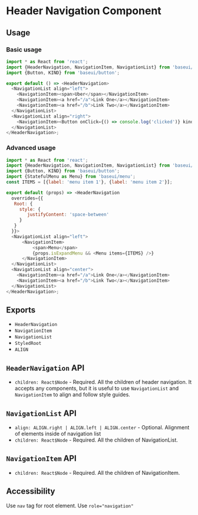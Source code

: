 # Header Navigation Component

## Usage

### Basic usage

```javascript
import * as React from 'react';
import {HeaderNavigation, NavigationItem, NavigationList} from 'baseui/header-navigation';
import {Button, KIND} from 'baseui/button';

export default () => <HeaderNavigation>
  <NavigationList align="left">
    <NavigationItem><span>Uber</span></NavigationItem>
    <NavigationItem><a href="/a">Link One</a></NavigationItem>
    <NavigationItem><a href="/b">Link Two</a></NavigationItem>
  </NavigationList>
  <NavigationList align="right">
    <NavigationItem><Button onClick={() => console.log('clicked')} kind={KIND.primary}>Get started</Button></NavigationItem>
  </NavigationList>
</HeaderNavigation>;
```

### Advanced usage

```javascript
import * as React from 'react';
import {HeaderNavigation, NavigationItem, NavigationList} from 'baseui/header-navigation';
import {Button, KIND} from 'baseui/button';
import {StatefulMenu as Menu} from 'baseui/menu';
const ITEMS = [{label: 'menu item 1'}, {label: 'menu item 2'}];

export default (props) => <HeaderNavigation
  overrides={{
   Root: {
     style: {
        justifyContent: 'space-between'
     }
   }
  }}>
  <NavigationList align="left">
      <NavigationItem>
          <span>Menu</span>
          {props.isExpandMenu && <Menu items={ITEMS} />}
      </NavigationItem>
  </NavigationList>
  <NavigationList align="center">
    <NavigationItem><a href="/a">Link One</a></NavigationItem>
    <NavigationItem><a href="/b">Link Two</a></NavigationItem>
  </NavigationList>
</HeaderNavigation>;
```

## Exports

* `HeaderNavigation`
* `NavigationItem`
* `NavigationList`
* `StyledRoot`
* `ALIGN`

## `HeaderNavigation` API

* `children: React$Node` - Required.
  All the children of header navigation. It accepts any components, but it is useful to use `NavigationList` and `NavigationItem` to align and follow style guides.
  
## `NavigationList` API

* `align: ALIGN.right | ALIGN.left | ALIGN.center` - Optional.
  Alignment of elements inside of navigation list
* `children: React$Node` - Required.
  All the children of NavigationList.  
  
## `NavigationItem` API

* `children: React$Node` - Required.
  All the children of NavigationItem.

## Accessibility

Use `nav` tag for root element.
Use `role="navigation"`
